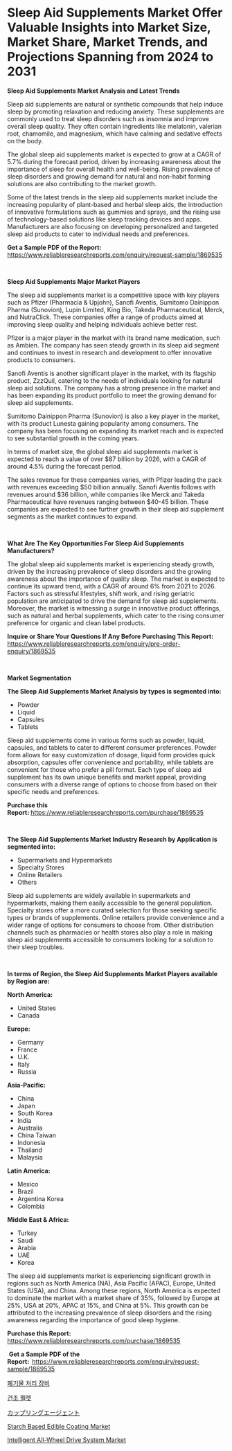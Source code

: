 <p><h1>Sleep Aid Supplements Market Offer Valuable Insights into Market Size, Market Share, Market Trends, and Projections Spanning from 2024 to 2031</h1></p><p><strong>Sleep Aid Supplements Market Analysis and Latest Trends</strong></p>
<p><p>Sleep aid supplements are natural or synthetic compounds that help induce sleep by promoting relaxation and reducing anxiety. These supplements are commonly used to treat sleep disorders such as insomnia and improve overall sleep quality. They often contain ingredients like melatonin, valerian root, chamomile, and magnesium, which have calming and sedative effects on the body.</p><p>The global sleep aid supplements market is expected to grow at a CAGR of 5.7% during the forecast period, driven by increasing awareness about the importance of sleep for overall health and well-being. Rising prevalence of sleep disorders and growing demand for natural and non-habit forming solutions are also contributing to the market growth.</p><p>Some of the latest trends in the sleep aid supplements market include the increasing popularity of plant-based and herbal sleep aids, the introduction of innovative formulations such as gummies and sprays, and the rising use of technology-based solutions like sleep tracking devices and apps. Manufacturers are also focusing on developing personalized and targeted sleep aid products to cater to individual needs and preferences.</p></p>
<p><strong>Get a Sample PDF of the Report:&nbsp;</strong> <a href="https://www.reliableresearchreports.com/enquiry/request-sample/1869535">https://www.reliableresearchreports.com/enquiry/request-sample/1869535</a></p>
<p>&nbsp;</p>
<p><strong>Sleep Aid Supplements Major Market Players</strong></p>
<p><p>The sleep aid supplements market is a competitive space with key players such as Pfizer (Pharmacia & Upjohn), Sanofi Aventis, Sumitomo Dainippon Pharma (Sunovion), Lupin Limited, King Bio, Takeda Pharmaceutical, Merck, and NutraClick. These companies offer a range of products aimed at improving sleep quality and helping individuals achieve better rest.</p><p>Pfizer is a major player in the market with its brand name medication, such as Ambien. The company has seen steady growth in its sleep aid segment and continues to invest in research and development to offer innovative products to consumers.</p><p>Sanofi Aventis is another significant player in the market, with its flagship product, ZzzQuil, catering to the needs of individuals looking for natural sleep aid solutions. The company has a strong presence in the market and has been expanding its product portfolio to meet the growing demand for sleep aid supplements.</p><p>Sumitomo Dainippon Pharma (Sunovion) is also a key player in the market, with its product Lunesta gaining popularity among consumers. The company has been focusing on expanding its market reach and is expected to see substantial growth in the coming years.</p><p>In terms of market size, the global sleep aid supplements market is expected to reach a value of over $87 billion by 2026, with a CAGR of around 4.5% during the forecast period.</p><p>The sales revenue for these companies varies, with Pfizer leading the pack with revenues exceeding $50 billion annually. Sanofi Aventis follows with revenues around $36 billion, while companies like Merck and Takeda Pharmaceutical have revenues ranging between $40-45 billion. These companies are expected to see further growth in their sleep aid supplement segments as the market continues to expand.</p></p>
<p>&nbsp;</p>
<p><strong>What Are The Key Opportunities For Sleep Aid Supplements Manufacturers?</strong></p>
<p><p>The global sleep aid supplements market is experiencing steady growth, driven by the increasing prevalence of sleep disorders and the growing awareness about the importance of quality sleep. The market is expected to continue its upward trend, with a CAGR of around 6% from 2021 to 2026. Factors such as stressful lifestyles, shift work, and rising geriatric population are anticipated to drive the demand for sleep aid supplements. Moreover, the market is witnessing a surge in innovative product offerings, such as natural and herbal supplements, which cater to the rising consumer preference for organic and clean label products.</p></p>
<p><strong>Inquire or Share Your Questions If Any Before Purchasing This Report:</strong> <a href="https://www.reliableresearchreports.com/enquiry/pre-order-enquiry/1869535">https://www.reliableresearchreports.com/enquiry/pre-order-enquiry/1869535</a></p>
<p>&nbsp;</p>
<p><strong>Market Segmentation</strong></p>
<p><strong>The Sleep Aid Supplements Market Analysis by types is segmented into:</strong></p>
<p><ul><li>Powder</li><li>Liquid</li><li>Capsules</li><li>Tablets</li></ul></p>
<p><p>Sleep aid supplements come in various forms such as powder, liquid, capsules, and tablets to cater to different consumer preferences. Powder form allows for easy customization of dosage, liquid form provides quick absorption, capsules offer convenience and portability, while tablets are convenient for those who prefer a pill format. Each type of sleep aid supplement has its own unique benefits and market appeal, providing consumers with a diverse range of options to choose from based on their specific needs and preferences.</p></p>
<p><strong>Purchase this Report:&nbsp;</strong><a href="https://www.reliableresearchreports.com/purchase/1869535">https://www.reliableresearchreports.com/purchase/1869535</a></p>
<p>&nbsp;</p>
<p><strong>The Sleep Aid Supplements Market Industry Research by Application is segmented into:</strong></p>
<p><ul><li>Supermarkets and Hypermarkets</li><li>Specialty Stores</li><li>Online Retailers</li><li>Others</li></ul></p>
<p><p>Sleep aid supplements are widely available in supermarkets and hypermarkets, making them easily accessible to the general population. Specialty stores offer a more curated selection for those seeking specific types or brands of supplements. Online retailers provide convenience and a wider range of options for consumers to choose from. Other distribution channels such as pharmacies or health stores also play a role in making sleep aid supplements accessible to consumers looking for a solution to their sleep troubles.</p></p>
<p>&nbsp;</p>
<p><strong>In terms of Region, the Sleep Aid Supplements Market Players available by Region are:</strong></p>
<p>
    <p> <strong> North America: </strong>
        <ul>
            <li>United States</li>
            <li>Canada</li>
        </ul>
        </p> 
    <p> <strong> Europe: </strong>
        <ul>
            <li>Germany</li>
            <li>France</li>
            <li>U.K.</li>
            <li>Italy</li>
            <li>Russia</li>
        </ul>
        </p> 
    <p> <strong> Asia-Pacific: </strong>
        <ul>
            <li>China</li>
            <li>Japan</li>
            <li>South Korea</li>
            <li>India</li>
            <li>Australia</li>
            <li>China Taiwan</li>
            <li>Indonesia</li>
            <li>Thailand</li>
            <li>Malaysia</li>
        </ul>
        </p> 
    <p> <strong> Latin America: </strong>
        <ul>
            <li>Mexico</li>
            <li>Brazil</li>
            <li>Argentina Korea</li>
            <li>Colombia</li>
        </ul>
        </p> 
    <p> <strong> Middle East & Africa: </strong>
        <ul>
            <li>Turkey</li>
            <li>Saudi</li>
            <li>Arabia</li>
            <li>UAE</li>
            <li>Korea</li>
        </ul>
    </p>
    </p>
<p><p>The sleep aid supplements market is experiencing significant growth in regions such as North America (NA), Asia Pacific (APAC), Europe, United States (USA), and China. Among these regions, North America is expected to dominate the market with a market share of 35%, followed by Europe at 25%, USA at 20%, APAC at 15%, and China at 5%. This growth can be attributed to the increasing prevalence of sleep disorders and the rising awareness regarding the importance of good sleep hygiene.</p></p>
<p><strong>Purchase this Report: </strong><a href="https://www.reliableresearchreports.com/purchase/1869535">https://www.reliableresearchreports.com/purchase/1869535</a></p>
<p>&nbsp;<strong>Get a Sample PDF of the Report:&nbsp;&nbsp;</strong><a href="https://www.reliableresearchreports.com/enquiry/request-sample/1869535">https://www.reliableresearchreports.com/enquiry/request-sample/1869535</a></p>
<p><strong></strong></p>
<p><p><a href="https://github.com/PhilToryphy7876567/Market-Research-Report-List-1/blob/main/914024816226.md">폐기물 처리 장비</a></p><p><a href="https://github.com/hzumrdvas204296/Market-Research-Report-List-1/blob/main/919164916225.md">건초 펠렛</a></p><p><a href="https://github.com/luffiazaza/Market-Research-Report-List-1/blob/main/260335617637.md">カップリングエージェント</a></p><p><a href="https://github.com/dimitrishawkinswaynenp91rgz/Market-Research-Report-List-2/blob/main/starch-based-edible-coating-market.md">Starch Based Edible Coating Market</a></p><p><a href="https://issuu.com/reportprime-2/docs/intelligent-all-wheel-drive-system-market-size-203">Intelligent All-Wheel Drive System Market</a></p></p>